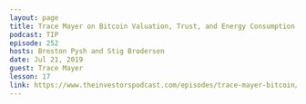 ```yaml
---
layout: page
title: Trace Mayer on Bitcoin Valuation, Trust, and Energy Consumption
podcast: TIP
episode: 252
hosts: Breston Pysh and Stig Brodersen
date: Jul 21, 2019
guest: Trace Mayer
lesson: 17
link: https://www.theinvestorspodcast.com/episodes/trace-mayer-bitcoin/
---
```

